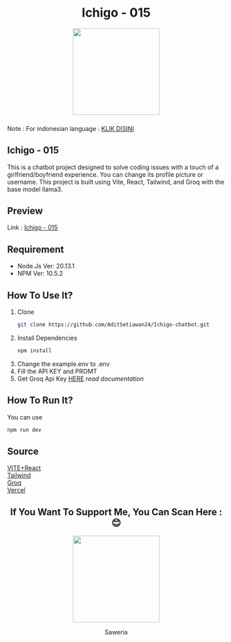 <h1 align="center">Ichigo - 015</h1>
<div align="center">
  <img height="200" src="https://i.giphy.com/media/v1.Y2lkPTc5MGI3NjExcHdhM2MwcWlyODczeG42MmFjeXM2aHFwaWFvc3RhYnk4Nm56bHplaSZlcD12MV9pbnRlcm5hbF9naWZfYnlfaWQmY3Q9Zw/NE7apWL5vatkPY7f0z/giphy.gif" />
</div>

###
Note :
For indonesian language : [KLIK DISINI](https://github.com/AditSetiawan24/Groq-chatbot/blob/master/README(id).md)
<h2>Ichigo - 015</h2> 
This is a chatbot project designed to solve coding issues with a touch of a girlfriend/boyfriend experience. You can change its profile picture or username. This project is built using Vite, React, Tailwind, and Groq with the base model llama3.

## Preview
Link : [Ichigo - 015](https://ichigo-chatbot.vercel.app/)

## Requirement
- Node.Js Ver: 20.13.1
- NPM Ver: 10.5.2

## How To Use It?
1. Clone
   ```sh
   git clone https://github.com/AditSetiawan24/Ichigo-chatbot.git
   ```
2. Install Dependencies
   ```sh
   npm install
   ```
3. Change the example.env to .env
4. Fill the API KEY and PROMT
5. Get Groq Api Key [HERE](https://console.groq.com/keys) _read documentation_
   
## How To Run It?
You can use 
```sh
npm run dev
```

## Source
[VITE+React](https://v4.vite.dev/guide/)
</br>
[Tailwind](https://tailwindcss.com/docs/guides/vite)
</br>
[Groq](https://console.groq.com/docs/quickstart)
</br>
[Vercel](https://vercel.com/docs)

<h2 align="center">If You Want To Support Me, You Can Scan Here : 😊</h2>
<div align="center">
  <img height="200" src="https://i.ibb.co.com/5jLWPTH/Untitled-1-1.png"/>
  <p align="center"> Saweria </p>
</div>
